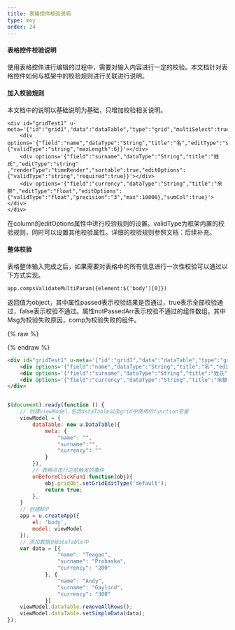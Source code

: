 ```yaml
---
title: 表格控件校验说明
type: moy
order: 24
---
```

#### 表格控件校验说明

使用表格控件进行编辑的过程中，需要对输入内容进行一定的校验。本文档针对表格控件如何与框架中的校验规则进行关联进行说明。

#### 加入校验规则

本文档中的说明以基础说明为基础，只增加校验相关说明。

	<div id="gridTest1" u-meta='{"id":"grid1","data":"dataTable","type":"grid","multiSelect":true,"editable":true,"onBeforeClickFun":"onBeforeClickFun1"}'>
		<div options='{"field":"name","dataType":"String","title":"名","editType":"string","sortable":true,"canSwap":true,"editOptions":{"validType":"string","maxLength":6}}'></div>
	    <div options='{"field":"surname","dataType":"String","title":"姓氏","editType":"string" ,"renderType":"timeRender","sortable":true,"editOptions":{"validType":"string","required":true}}'></div>
		<div options='{"field":"currency","dataType":"String","title":"余额","editType":"float","editOptions":{"validType":"float","precision":"3","max":10000},"sumCol":true}'></div>
	</div>

在column的editOptions属性中进行校验规则的设置。validType为框架内置的校验规则，同时可以设置其他校验属性。详细的校验规则参照文档：后续补充。


#### 整体校验

表格整体输入完成之后，如果需要对表格中的所有信息进行一次性校验可以通过以下方式实现。

	app.compsValidateMultiParam({element:$('body')[0]})

返回值为object，其中属性passed表示校验结果是否通过，true表示全部校验通过，false表示校验不通过。属性notPassedArr表示校验不通过的组件数组，其中Msg为校验失败原因，comp为校验失败的组件。



{% raw %}
<div class="example-content"><div id="gridTest1" u-meta='{&quot;id&quot;:&quot;grid1&quot;,&quot;data&quot;:&quot;dataTable&quot;,&quot;type&quot;:&quot;grid&quot;,&quot;multiSelect&quot;:true,&quot;editable&quot;:true,&quot;onBeforeClickFun&quot;:&quot;onBeforeClickFun1&quot;}'>
	<div options='{"field":"name","dataType":"String","title":"名","editType":"string","sortable":true,"canSwap":true,"editOptions":{"validType":"string","maxLength":6}}'></div>
    <div options='{"field":"surname","dataType":"String","title":"姓氏","editType":"string" ,"renderType":"timeRender","sortable":true,"editOptions":{"validType":"string","required":true}}'></div>
	<div options='{"field":"currency","dataType":"String","title":"余额","editType":"float","editOptions":{"validType":"float","precision":"3","max":10000},"sumCol":true}'></div>
</div></div>

<style>

</style>

<script>
$(document).ready(function () {
	// 创建viewModel,包含dataTable以及grid中使用的function变量
    viewModel = {
        dataTable: new u.DataTable({
            meta: {
                "name": "",
                "surname":"",
                "currency": ""
            }
        }),
		// 表格点击行之前触发的事件
        onBeforeClickFun1:function(obj){
            obj.gridObj.setGridEditType('default');
            return true;
        },
    }
	// 创建APP
    app = u.createApp({
        el: 'body',
        model: viewModel
    });
	// 添加数据到dataTable中
    var data = [{
                "name": "Teagan",
                "surname": "Prohaska",
                "currency": "200"
            }, {
                "name": "Andy",
                "surname": "Gaylord",
                "currency": "300"
            }]
    viewModel.dataTable.removeAllRows();
    viewModel.dataTable.setSimpleData(data);
});

</script>

{% endraw %}
``` html
<div id="gridTest1" u-meta='{"id":"grid1","data":"dataTable","type":"grid","multiSelect":true,"editable":true,"onBeforeClickFun":"onBeforeClickFun1"}'>
	<div options='{"field":"name","dataType":"String","title":"名","editType":"string","sortable":true,"canSwap":true,"editOptions":{"validType":"string","maxLength":6}}'></div>
    <div options='{"field":"surname","dataType":"String","title":"姓氏","editType":"string" ,"renderType":"timeRender","sortable":true,"editOptions":{"validType":"string","required":true}}'></div>
	<div options='{"field":"currency","dataType":"String","title":"余额","editType":"float","editOptions":{"validType":"float","precision":"3","max":10000},"sumCol":true}'></div>
</div>
```
``` css

```
``` js
$(document).ready(function () {
	// 创建viewModel,包含dataTable以及grid中使用的function变量
    viewModel = {
        dataTable: new u.DataTable({
            meta: {
                "name": "",
                "surname":"",
                "currency": ""
            }
        }),
		// 表格点击行之前触发的事件
        onBeforeClickFun1:function(obj){
            obj.gridObj.setGridEditType('default');
            return true;
        },
    }
	// 创建APP
    app = u.createApp({
        el: 'body',
        model: viewModel
    });
	// 添加数据到dataTable中
    var data = [{
                "name": "Teagan",
                "surname": "Prohaska",
                "currency": "200"
            }, {
                "name": "Andy",
                "surname": "Gaylord",
                "currency": "300"
            }]
    viewModel.dataTable.removeAllRows();
    viewModel.dataTable.setSimpleData(data);
});

```

